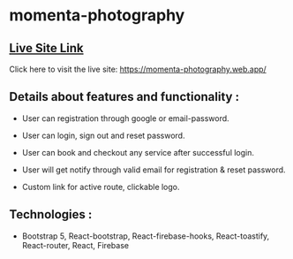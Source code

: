# momenta-photography

## [Live Site Link](https://momenta-photography.web.app/)

Click here to visit the live site: https://momenta-photography.web.app/

## Details about features and functionality :

- User can registration through google or email-password.

- User can login, sign out and reset password.

- User can book and checkout any service after successful login.

- User will get notify through valid email for registration & reset password.

- Custom link for active route, clickable logo.

## Technologies :

- Bootstrap 5, React-bootstrap, React-firebase-hooks, React-toastify, React-router, React, Firebase